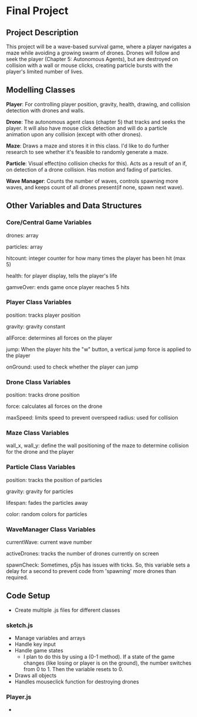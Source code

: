 # Final Project

## Project Description
This project will be a wave-based survival game, where a player navigates a maze while avoiding a growing swarm of drones. Drones will follow and seek the player (Chapter 5: Autonomous Agents), but are destroyed on collision with a wall or mouse clicks, creating particle bursts with the player's limited number of lives.

## Modelling Classes
**Player**: For controlling player position, gravity, health, drawing, and collision detection with drones and walls.

**Drone**: The autonomous agent class (chapter 5) that tracks and seeks the player. It will also have mouse click detection and will do a particle animation upon any collision (except with other drones).

**Maze**: Draws a maze and stores it in this class. I'd like to do further research to see whether it's feasible to randomly generate a maze. 

**Particle**: Visual effect(no collision checks for this). Acts as a result of an if, on detection of a drone collision. Has motion and fading of particles.

**Wave Manager**: Counts the number of waves, controls spawning more waves, and keeps count of all drones present(if none, spawn next wave).

## Other Variables and Data Structures
### Core/Central Game Variables
drones: array

particles: array

hitcount: integer counter for how many times the player has been hit (max 5)

health: for player display, tells the player's life

gamveOver: ends game once player reaches 5 hits

### Player Class Variables
position: tracks player position

gravity: gravity constant

allForce: determines all forces on the player

jump: When the player hits the "w" button, a vertical jump force is applied to the player

onGround: used to check whether the player can jump

### Drone Class Variables
position: tracks drone position

force: calculates all forces on the drone

maxSpeed: limits speed to prevent overspeed
radius: used for collision

### Maze Class Variables
wall_x, wall_y: define the wall positioning of the maze to determine collision for the drone and the player

### Particle Class Variables
position: tracks the position of particles

gravity: gravity for particles

lifespan: fades the particles away

color: random colors for particles

### WaveManager Class Variables
currentWave: current wave number

activeDrones: tracks the number of drones currently on screen

spawnCheck: Sometimes, p5js has issues with ticks. So, this variable sets a delay for a second to prevent code from 'spawning' more drones than required.

## Code Setup
* Create multiple .js files for different classes

### sketch.js
* Manage variables and arrays
* Handle key input
* Handle game states
  * I plan to do this by using a (0-1 method). If a state of the game changes (like losing or player is on the ground), the number switches from 0 to 1. Then the variable resets to 0.
* Draws all objects
* Handles mouseclick function for destroying drones

### Player.js
*
